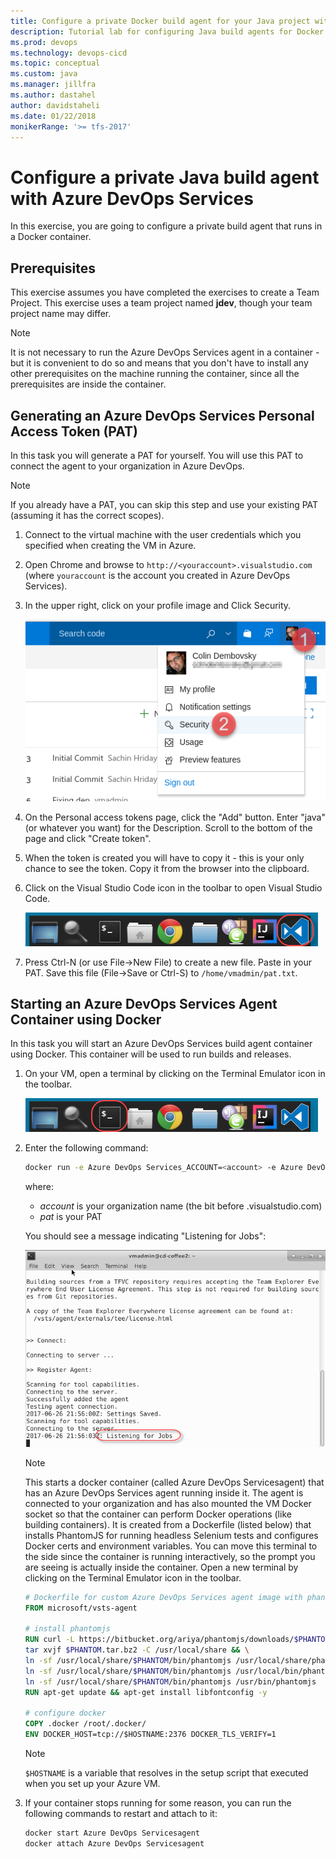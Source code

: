 ```yaml
---
title: Configure a private Docker build agent for your Java project with Azure DevOps Services 
description: Tutorial lab for configuring Java build agents for Docker with Azure DevOps
ms.prod: devops
ms.technology: devops-cicd
ms.topic: conceptual
ms.custom: java
ms.manager: jillfra
ms.author: dastahel
author: davidstaheli
ms.date: 01/22/2018
monikerRange: '>= tfs-2017'
---
```



# Configure a private Java build agent with Azure DevOps Services

In this exercise, you are going to configure a private build agent that runs in a Docker container.

## Prerequisites

This exercise assumes you have completed the exercises to create a Team Project. This exercise uses a team project named **jdev**, though your team project name may differ.

> [!NOTE]
> It is not necessary to run the Azure DevOps Services agent in a container - but it is convenient to do so and means that you don't have to install any other prerequisites on the machine running the container, since all the prerequisites are inside the container.

## Generating an Azure DevOps Services Personal Access Token (PAT)

In this task you will generate a PAT for yourself. You will use this PAT to connect the agent to your organization in Azure DevOps.

> [!NOTE]
> If you already have a PAT, you can skip this step and use your existing PAT (assuming it has the correct scopes).

1. Connect to the virtual machine with the user credentials which you specified when creating the VM in Azure.

2. Open Chrome and browse to `http://<youraccount>.visualstudio.com` (where `youraccount` is the account you created in Azure DevOps Services).

3. In the upper right, click on your profile image and Click Security.

    ![Click on Security](../_img/dockerbuildagent/click-security.png)

4. On the Personal access tokens page, click the "Add" button. Enter "java" (or whatever you want) for the Description. Scroll to the bottom of the page and click "Create token".

5. When the token is created you will have to copy it - this is your only chance to see the token. Copy it from the browser into the clipboard.

6. Click on the Visual Studio Code icon in the toolbar to open Visual Studio Code.

    ![Open VS Code](../_img/dockerbuildagent/vs-code.png)

7. Press Ctrl-N (or use File->New File) to create a new file. Paste in your PAT. Save this file (File->Save or Ctrl-S) to `/home/vmadmin/pat.txt`.

## Starting an Azure DevOps Services Agent Container using Docker

In this task you will start an Azure DevOps Services build agent container using Docker. This container will be used to run builds and releases.

1. On your VM, open a terminal by clicking on the Terminal Emulator icon in the toolbar.

    ![Click on the terminal icon in the Toolbar](../_img/dockerbuildagent/click-terminal.png)

1. Enter the following command:

    ```sh
    docker run -e Azure DevOps Services_ACCOUNT=<account> -e Azure DevOps Services_TOKEN=<pat> -v /var/run/docker.sock:/var/run/docker.sock --name Azure DevOps Servicesagent -it Azure DevOps Services/agent
    ```

    where:
    - _account_ is your organization name (the bit before .visualstudio.com)
    - _pat_ is your PAT

    You should see a message indicating "Listening for Jobs":

    ![The agent container running](../_img/dockerbuildagent/agent-container-running.png)

    > [!NOTE]
    > This starts a docker container (called Azure DevOps Servicesagent) that has an Azure DevOps Services agent running inside it. The agent is connected to your organization and has also mounted the VM Docker socket so that the container can perform Docker operations (like building containers). It is created from a Dockerfile (listed below) that installs PhantomJS for running headless Selenium tests and configures Docker certs and environment variables. You can move this terminal to the side since the container is running interactively, so the prompt you are seeing is actually inside the container. Open a new terminal by clicking on the Terminal Emulator icon in the toolbar.

    ```dockerfile
    # Dockerfile for custom Azure DevOps Services agent image with phantomjs and docker config
    FROM microsoft/vsts-agent

    # install phantomjs
    RUN curl -L https://bitbucket.org/ariya/phantomjs/downloads/$PHANTOM.tar.bz2 > $PHANTOM.tar.bz2 && \
    tar xvjf $PHANTOM.tar.bz2 -C /usr/local/share && \
    ln -sf /usr/local/share/$PHANTOM/bin/phantomjs /usr/local/share/phantomjs && \
    ln -sf /usr/local/share/$PHANTOM/bin/phantomjs /usr/local/bin/phantomjs && \
    ln -sf /usr/local/share/$PHANTOM/bin/phantomjs /usr/bin/phantomjs
    RUN apt-get update && apt-get install libfontconfig -y

    # configure docker
    COPY .docker /root/.docker/
    ENV DOCKER_HOST=tcp://$HOSTNAME:2376 DOCKER_TLS_VERIFY=1
    ```

    > [!NOTE]
    > `$HOSTNAME` is a variable that resolves in the setup script that executed when you set up your Azure VM.

2. If your container stops running for some reason, you can run the following commands to restart and attach to it:

    ```sh
    docker start Azure DevOps Servicesagent
    docker attach Azure DevOps Servicesagent
    ```
